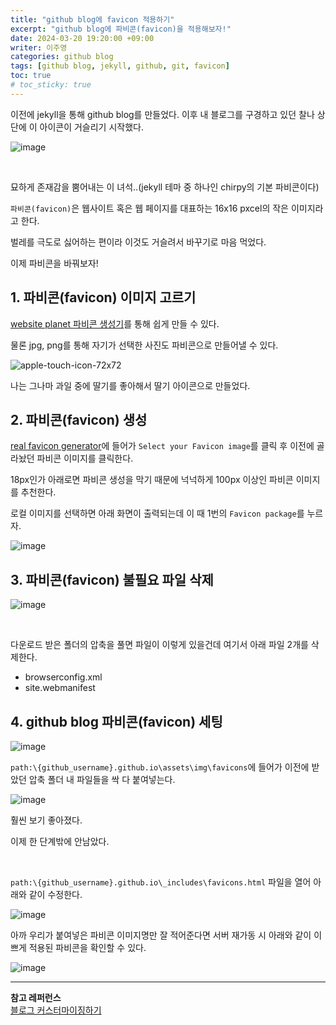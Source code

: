 ```yaml
---
title: "github blog에 favicon 적용하기"
excerpt: "github blog에 파비콘(favicon)을 적용해보자!"
date: 2024-03-20 19:20:00 +09:00
writer: 이주영
categories: github blog
tags: [github blog, jekyll, github, git, favicon]
toc: true
# toc_sticky: true
---
```

이전에 jekyll을 통해 github blog를 만들었다.
이후 내 블로그를 구경하고 있던 찰나 상단에 이 아이콘이 거슬리기 시작했다.

![image](https://github.com/hobbyscripterII/csharp/assets/135996109/43cd0e18-44ae-466b-8bf3-0079b809168a)

<br>

묘하게 존재감을 뿜어내는 이 녀석..(jekyll 테마 중 하나인 chirpy의 기본 파비콘이다)

`파비콘(favicon)`은 웹사이트 혹은 웹 페이지를 대표하는 16x16 pxcel의 작은 이미지라고 한다.

벌레를 극도로 싫어하는 편이라 이것도 거슬려서 바꾸기로 마음 먹었다.

이제 파비콘을 바꿔보자!

## 1. 파비콘(favicon) 이미지 고르기

[website planet 파비콘 생성기](https://www.websiteplanet.com/ko/webtools/favicon-generator/)를 통해 쉽게 만들 수 있다.

물론 jpg, png를 통해 자기가 선택한 사진도 파비콘으로 만들어낼 수 있다.

![apple-touch-icon-72x72](https://github.com/hobbyscripterII/csharp/assets/135996109/4d935711-f71b-4f66-a676-94924395e3a4)

나는 그나마 과일 중에 딸기를 좋아해서 딸기 아이콘으로 만들었다.

## 2. 파비콘(favicon) 생성

[real favicon generator](https://realfavicongenerator.net/)에 들어가 `Select your Favicon image`를 클릭 후 이전에 골라놨던 파비콘 이미지를 클릭한다.

18px인가 아래로면 파비콘 생성을 막기 때문에 넉넉하게 100px 이상인 파비콘 이미지를 추천한다.

로컬 이미지를 선택하면 아래 화면이 출력되는데 이 때 1번의 `Favicon package`를 누르자.

![image](https://github.com/hobbyscripterII/csharp/assets/135996109/8a210467-d5e3-41ed-98fc-41f4a63f28bd)

## 3. 파비콘(favicon) 불필요 파일 삭제

![image](https://github.com/hobbyscripterII/csharp/assets/135996109/4ba82a32-4b0b-4cc1-b6bd-71326337db89)

<br>

다운로드 받은 폴더의 압축을 풀면 파일이 이렇게 있을건데 여기서 아래 파일 2개를 삭제한다.

- browserconfig.xml
- site.webmanifest

## 4. github blog 파비콘(favicon) 세팅

![image](https://github.com/hobbyscripterII/csharp/assets/135996109/e8c4f20e-dfba-4a34-af64-f0cc5323aefa)

`path:\{github_username}.github.io\assets\img\favicons`에 들어가 이전에 받았던 압축 폴더 내 파일들을 싹 다 붙여넣는다.

![image](https://github.com/hobbyscripterII/csharp/assets/135996109/7cbcd84c-18c7-42d1-a16b-f12f38f9d0ba)

훨씬 보기 좋아졌다.

이제 한 단계밖에 안남았다.

<br>

`path:\{github_username}.github.io\_includes\favicons.html` 파일을 열어 아래와 같이 수정한다.

![image](https://github.com/hobbyscripterII/csharp/assets/135996109/fda5d2ce-079d-4307-adfe-11808d882913)

아까 우리가 붙여넣은 파비콘 이미지명만 잘 적어준다면 서버 재가동 시 아래와 같이 이쁘게 적용된 파비콘을 확인할 수 있다.

![image](https://github.com/hobbyscripterII/csharp/assets/135996109/38ba6129-24da-4d65-a731-6d7d24e1c4d7)

---
**참고 레퍼런스** <br>
[블로그 커스터마이징하기](https://wlqmffl0102.github.io/posts/Customizing-Blogs/)